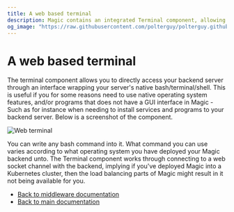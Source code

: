 ```yaml
---
title: A web based terminal
description: Magic contains an integrated Terminal component, allowing you to securely execute bash scripts in your backend.
og_image: "https://raw.githubusercontent.com/polterguy/polterguy.github.io/master/images/og-terminal.jpg"
---
```


# A web based terminal

The terminal component allows you to directly access your backend server through an interface
wrapping your server's native bash/terminal/shell. This is useful if you for some
reasons need to use native operating system features, and/or programs that does not have
a GUI interface in Magic - Such as for instance when needing to install services and programs
to your backend server. Below is a screenshot of the component.

![Web terminal](https://raw.githubusercontent.com/polterguy/polterguy.github.io/master/images/terminal.jpg)

You can write any bash command into it. What command you can use varies according to what operating
system you have deployed your Magic backend unto. The Terminal component works through connecting
to a web socket channel with the backend, implying if you've deployed Magic into a Kubernetes cluster,
then the load balancing parts of Magic might result in it not being available for you.

* [Back to middleware documentation](/documentation/magic/)
* [Back to main documentation](/documentation/)
